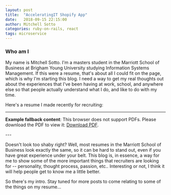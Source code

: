 ```yaml
---
layout: post
title:  "AcceleratingIT Shopify App"
date:   2018-09-15 22:15:00
author: Mitchell Sotto
categories: ruby-on-rails, react
tags: microservice
---
```

### Who am I
My name is Mitchell Sotto. I'm a masters student in the Marriott School of Business at Brigham Young University studying Information Systems Management. If this were a resume, that's about all I could fit on the page, which is why I'm starting this blog. I need a way to get my real thoughts out about the experiences that I've been having at work, school, and anywhere else so that people actually understand what I do, and like to do with my time.

Here's a resume I made recently for recruiting:

---
<object data="/assets/Resume_9_5_18.pdf" type="application/pdf" width="100%" height="500px">
   <p><b>Example fallback content</b>: This browser does not support PDFs. Please download the PDF to view it: <a href="/assets/Resume_9_5_18.pdf">Download PDF</a>.</p>
</object>
---

Doesn't look too shaby right? Well, most resumes in the Marriott School of Business look exactly the same, so it can be hard to stand out, even if you have great experience under your belt. This blog is, in essence, a way for me to show some of the more important things that recruiters are looking for -- personality, thought process, passion, etc.. Interesting or not, I think it will help people get to know me a little better.

So there's my intro. Stay tuned for more posts to come relating to some of the things on my resume...
